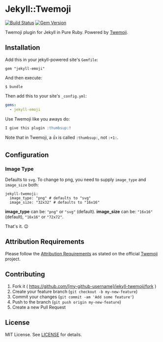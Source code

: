 # Jekyll::Twemoji

[![Build Status](https://img.shields.io/travis/JuanitoFatas/jekyll-twemoji.svg?style=flat-square)](https://travis-ci.org/JuanitoFatas/jekyll-twemoji)
[![Gem Version](https://img.shields.io/gem/v/jekyll-twemoji.svg?style=flat-square)](https://rubygems.org/gems/jekyll-twemoji)

Twemoji plugin for Jekyll in Pure Ruby. Powered by [Twemoji](https://github.com/jollygoodcode/twemoji).

## Installation

Add this in your jekyll-powered site's `Gemfile`:

```
gem "jekyll-emoji"
```
And then execute:

```
$ bundle
```

Then add this to your site's `_config.yml`:

```yml
gems:
  - jekyll-emoji
```

Use Twemoji like you aways do:

```markdown
I give this plugin :thumbsup:!
```

Note that in Twemoji, a :+1: is called `:thumbsup:`, not `:+1:`.

## Configuration

### Image Type

Defaults to `svg`. To change to png, you need to supply `image_type` and
`image_size` both:

```
jekyll-twemoji:
  image_type: "png" # defaults to "svg"
  image_size: "32x32" # defaults to "16x16"
```

**image_type** can be: `"png"` or `"svg"` (default).
**image_size** can be: `"16x16"` (default), `"16x16"` or `"72x72"`.

That's it. :wink:

## Attribution Requirements

Please follow the [Attribution Requirements](https://github.com/twitter/twemoji#attribution-requirements) as stated on the official [Twemoji](https://github.com/twitter/twemoji) project.

## Contributing

1. Fork it ( https://github.com/[my-github-username]/jekyll-twemoji/fork )
2. Create your feature branch (`git checkout -b my-new-feature`)
3. Commit your changes (`git commit -am 'Add some feature'`)
4. Push to the branch (`git push origin my-new-feature`)
5. Create a new Pull Request

## License

MIT License. See [LICENSE](LICENSE) for details.
